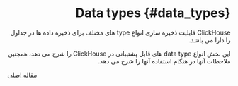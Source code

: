 <div dir="rtl" markdown="1">

# Data types {#data_types}

ClickHouse قابلیت ذخیره سازی انواع type های مختلف برای ذخیره داده ها در جداول را دارا می باشد.

این بخش انواع data type های قابل پشتیبانی در ClickHouse را شرح می دهد، همچنین ملاحطات آنها در هنگام استفاده آنها را شرح می دهد.

</div>

[مقاله اصلی](https://clickhouse.tech/docs/fa/data_types/) <!--hide-->
